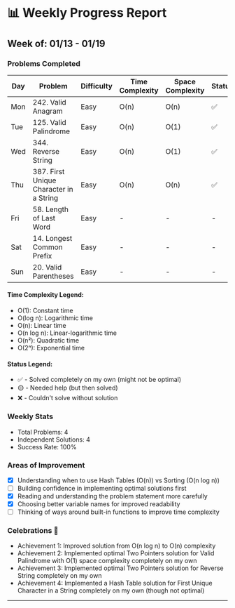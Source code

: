 # 📊 Weekly Progress Report
## Week of: 01/13 - 01/19

### Problems Completed
| Day | Problem                                 | Difficulty | Time Complexity | Space Complexity | Status |
|-----|-----------------------------------------|------------|-----------------|------------------|--------|
| Mon | 242. Valid Anagram                      | Easy       | O(n)            | O(n)             | ✅      |
| Tue | 125. Valid Palindrome                   | Easy       | O(n)            | O(1)             | ✅      |
| Wed | 344. Reverse String                     | Easy       | O(n)            | O(1)             | ✅      |
| Thu | 387. First Unique Character in a String | Easy       | O(n)            | O(n)             | ✅      |
| Fri | 58. Length of Last Word                 | Easy       | -               | -                | -      |
| Sat | 14. Longest Common Prefix               | Easy       | -               | -                | -      |
| Sun | 20. Valid Parentheses                   | Easy       | -               | -                | -      |

#### Time Complexity Legend:
- O(1): Constant time
- O(log n): Logarithmic time
- O(n): Linear time
- O(n log n): Linear-logarithmic time
- O(n²): Quadratic time
- O(2ⁿ): Exponential time

#### Status Legend:
* ✅ - Solved completely on my own (might not be optimal)
* 🟡 - Needed help (but then solved)
* ❌ - Couldn't solve without solution

### Weekly Stats
- Total Problems: 4
- Independent Solutions: 4
- Success Rate: 100%

### Areas of Improvement
- [x] Understanding when to use Hash Tables (O(n)) vs Sorting (O(n log n))
- [ ] Building confidence in implementing optimal solutions first
- [x] Reading and understanding the problem statement more carefully
- [x] Choosing better variable names for improved readability
- [ ] Thinking of ways around built-in functions to improve time complexity

### Celebrations 🎉
- Achievement 1: Improved solution from O(n log n) to O(n) complexity
- Achievement 2: Implemented optimal Two Pointers solution for Valid Palindrome with O(1) space complexity completely on my own
- Achievement 3: Implemented optimal Two Pointers solution for Reverse String completely on my own
- Achievement 4: Implemented a Hash Table solution for First Unique Character in a String completely on my own (though not optimal)

---